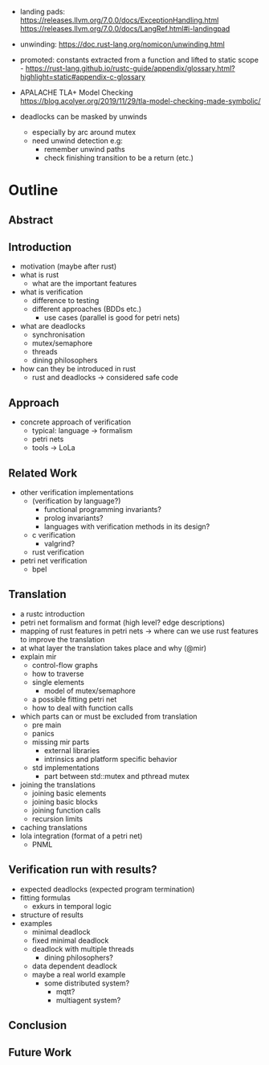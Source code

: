 - landing pads: https://releases.llvm.org/7.0.0/docs/ExceptionHandling.html https://releases.llvm.org/7.0.0/docs/LangRef.html#i-landingpad
- unwinding: https://doc.rust-lang.org/nomicon/unwinding.html
- promoted: constants extracted from a function and lifted to static scope - https://rust-lang.github.io/rustc-guide/appendix/glossary.html?highlight=static#appendix-c-glossary
- APALACHE TLA+ Model Checking https://blog.acolyer.org/2019/11/29/tla-model-checking-made-symbolic/


- deadlocks can be masked by unwinds
  - especially by arc around mutex
  - need unwind detection e.g:
    - remember unwind paths
    - check finishing transition to be a return (etc.)


# Outline

## Abstract
## Introduction
- motivation (maybe after rust)
- what is rust
  - what are the important features
- what is verification
  - difference to testing
  - different approaches (BDDs etc.)
    - use cases (parallel is good for petri nets)
- what are deadlocks
  - synchronisation
  - mutex/semaphore
  - threads
  - dining philosophers
- how can they be introduced in rust
  - rust and deadlocks -> considered safe code

## Approach
- concrete approach of verification
  - typical: language -> formalism
  - petri nets
  - tools -> LoLa

## Related Work
  - other verification implementations
    - (verification by language?)
      - functional programming invariants?
      - prolog invariants?
      - languages with verification methods in its design?
    - c verification
      - valgrind?
    - rust verification
  - petri net verification
    - bpel

## Translation
  - a rustc introduction
  - petri net formalism and format (high level? edge descriptions)
  - mapping of rust features in petri nets -> where can we use rust features to improve the translation
  - at what layer the translation takes place and why (@mir)
  - explain mir 
    - control-flow graphs
    - how to traverse
    - single elements
      - model of mutex/semaphore
    - a possible fitting petri net
    - how to deal with function calls
  - which parts can or must be excluded from translation
    - pre main
    - panics
    - missing mir parts
      - external libraries
      - intrinsics and platform specific behavior
    - std implementations
      - part between std::mutex and pthread mutex
  - joining the translations
    - joining basic elements
    - joining basic blocks
    - joining function calls
    - recursion limits
  - caching translations
  - lola integration (format of a petri net)
    - PNML

## Verification run with results?
  - expected deadlocks (expected program termination)
  - fitting formulas
    - exkurs in temporal logic
  - structure of results
  - examples
    - minimal deadlock
    - fixed minimal deadlock
    - deadlock with multiple threads
      - dining philosophers?
    - data dependent deadlock
    - maybe a real world example
      - some distributed system?
        - mqtt?
        - multiagent system?

## Conclusion

## Future Work
